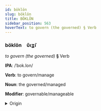 ```yaml
---
id: böklön
slug: böklön
title: BÖKLÖN
sidebar_position: 563
hoverText: to govern (the governed) § Verb
---
```


### böklön&emsp;<span kind="abugida">ʋ̑ıʓ̃ı</span>

*to govern (the governed)* **§** Verb

**IPA**: /ˈbok.lon/

**Verb**: to govern/manage

**Noun**: the governed/managed

**Modifier**: governable/manageable

<details>
    <summary>Origin</summary>
    Thai ปกครอง bpòk-krɔɔng /pok̚˨˩.kʰrɔːŋ˧/<br/>
    <em>Kra-Dai Language Family</em>
</details>